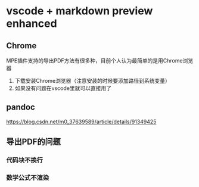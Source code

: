 # vscode + markdown preview enhanced

## Chrome

MPE插件支持的导出PDF方法有很多种，目前个人认为最简单的是用Chrome浏览器

1. 下载安装Chrome浏览器（注意安装的时候要添加路径到系统变量）
2. 如果没有问题在vscode里就可以直接用了

## pandoc

https://blog.csdn.net/m0_37639589/article/details/91349425

## 导出PDF的问题

### 代码块不换行



### 数学公式不渲染
